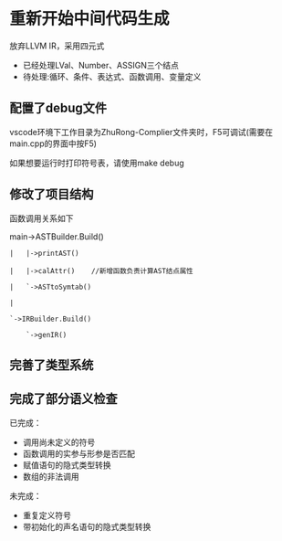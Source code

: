 # 重新开始中间代码生成
放弃LLVM IR，采用四元式
+ 已经处理LVal、Number、ASSIGN三个结点 
+ 待处理:循环、条件、表达式、函数调用、变量定义


## 配置了debug文件

vscode环境下工作目录为ZhuRong-Complier文件夹时，F5可调试(需要在main.cpp的界面中按F5)

如果想要运行时打印符号表，请使用make debug

## 修改了项目结构

函数调用关系如下

main->ASTBuilder.Build()

    |   |->printAST()

    |   |->calAttr()    //新增函数负责计算AST结点属性

    |   `->ASTtoSymtab()

    |

    `->IRBuilder.Build()

        `->genIR()


## 完善了类型系统

## 完成了部分语义检查
已完成：

+ 调用尚未定义的符号
+ 函数调用的实参与形参是否匹配
+ 赋值语句的隐式类型转换
+ 数组的非法调用

未完成：
+ 重复定义符号
+ 带初始化的声名语句的隐式类型转换